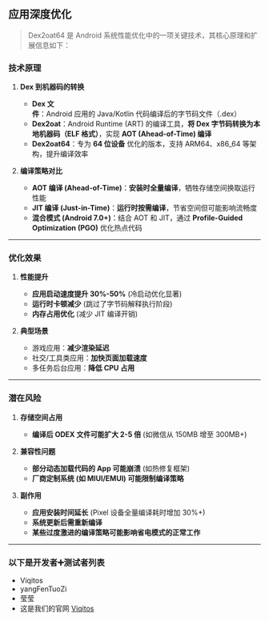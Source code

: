 ## 应用深度优化

> Dex2oat64 是 Android 系统性能优化中的一项关键技术，其核心原理和扩展信息如下：

### 技术原理

1. **Dex 到机器码的转换**
   - **Dex 文件**：Android 应用的 Java/Kotlin 代码编译后的字节码文件（.dex）
   - **Dex2oat**：Android Runtime (ART) 的编译工具，**将 Dex 字节码转换为本地机器码（ELF 格式）**，实现 **AOT (Ahead-of-Time) 编译**
   - **Dex2oat64**：专为 **64 位设备** 优化的版本，支持 ARM64、x86_64 等架构，提升编译效率

2. **编译策略对比**
   - **AOT 编译 (Ahead-of-Time)**：**安装时全量编译**，牺牲存储空间换取运行性能
   - **JIT 编译 (Just-in-Time)**：**运行时按需编译**，节省空间但可能影响流畅度
   - **混合模式 (Android 7.0+)**：结合 AOT 和 JIT，通过 **Profile-Guided Optimization (PGO)** 优化热点代码

---

### 优化效果

1. **性能提升**
   - **应用启动速度提升 30%-50%** (冷启动优化显著)
   - **运行时卡顿减少** (跳过了字节码解释执行阶段)
   - **内存占用优化** (减少 JIT 编译开销)

2. **典型场景**
   - 游戏应用：**减少渲染延迟**
   - 社交/工具类应用：**加快页面加载速度**
   - 多任务后台应用：**降低 CPU 占用**

---

### 潜在风险

1. **存储空间占用**
   - **编译后 ODEX 文件可能扩大 2-5 倍** (如微信从 150MB 增至 300MB+)

2. **兼容性问题**
   - **部分动态加载代码的 App 可能崩溃** (如热修复框架)
   - **厂商定制系统 (如 MIUI/EMUI) 可能限制编译策略**

3. **副作用**
   - **应用安装时间延长** (Pixel 设备全量编译耗时增加 30%+)
   - **系统更新后需重新编译**
   - **某些过度激进的编译策略可能影响省电模式的正常工作**

---

### 以下是开发者➕测试者列表

- Viqitos
- yangFenTuoZi
- 莹莹
- 这是我们的官网 [Viqitos](https://www.youhualan.xyz/index.html)
